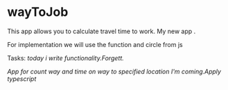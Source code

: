 # wayToJob

This app allows you to calculate travel time to work. 
My new app .

For implementation we will use the function and circle from js

Tasks:
<i>today i write functionality.Forgett.

App for count way and time on way to specified location
I'm coming.Apply typescript
